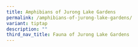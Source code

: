 ```yaml
---
title: Amphibians of Jurong Lake Gardens
permalink: /amphibians-of-jurong-lake-gardens/
variant: tiptap
description: ""
third_nav_title: Fauna of Jurong Lake Gardens
---
```

